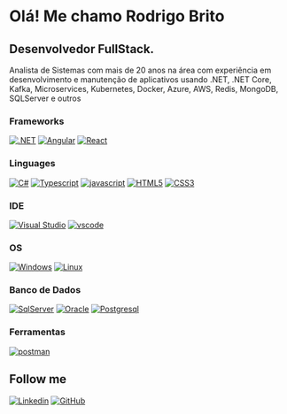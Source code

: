 # Olá! Me chamo Rodrigo Brito

## Desenvolvedor FullStack.

Analista de Sistemas com mais de 20 anos na área com experiência em desenvolvimento e manutenção de aplicativos usando .NET, .NET Core, Kafka, Microservices, Kubernetes, Docker, Azure, AWS, Redis, MongoDB, SQLServer e outros

### Frameworks
[![.NET](https://img.shields.io/badge/net-0078D6?style=for-the-badge&logo=dotnet&logoColor=61DAFB)](https://github.com/britors)
[![Angular](https://img.shields.io/badge/Angular-E34F26?style=for-the-badge&logo=angular&logoColor=white)](https://github.com/britors)
[![React](https://img.shields.io/badge/React-20232A?style=for-the-badge&logo=react&logoColor=61DAFB)](https://github.com/britors)


### Linguages
[![C#](https://img.shields.io/badge/C%23-239120?style=for-the-badge&logo=csharp&logoColor=white)](https://github.com/britors)
[![Typescript](https://img.shields.io/badge/Typescript-0078D6?style=for-the-badge&logo=typescript&logoColor=white)](https://github.com/britors)
[![javascript](https://img.shields.io/badge/JavaScript-323330?style=for-the-badge&logo=javascript&logoColor=F7DF1E)](https://www.w3schools.com/js/default.asp) [![HTML5](https://img.shields.io/badge/HTML5-E34F26?style=for-the-badge&logo=html5&logoColor=white)](https://www.w3schools.com/html/) [![CSS3](https://img.shields.io/badge/CSS3-1572B6?style=for-the-badge&logo=css3&logoColor=white)](https://www.w3schools.com/css/default.asp) 

### IDE
[![Visual Studio](https://img.shields.io/badge/Visual_Studio-CA34E8?style=for-the-badge&logo=visual%20studio&logoColor=white)](https://code.visualstudio.com/)
[![vscode](https://img.shields.io/badge/VSCode-0078D4?style=for-the-badge&logo=visual%20studio%20code&logoColor=white)](https://code.visualstudio.com/)

### OS
[![Windows](https://img.shields.io/badge/Windows-0078D6?style=for-the-badge&logo=windows&logoColor=white)](https://github.com/britors)
 [![Linux](https://img.shields.io/badge/Linux-FCC624?style=for-the-badge&logo=linux&logoColor=black)](https://github.com/britors)

### Banco de Dados
[![SqlServer](https://img.shields.io/badge/Sql_Server-E34F26?style=for-the-badge&logo=microsoft-sql-server&logoColor=white)](https://github.com/britors)
[![Oracle](https://img.shields.io/badge/Oracle-E34F26?style=for-the-badge&logo=oracle&logoColor=white)](https://github.com/britors)
[![Postgresql](https://img.shields.io/badge/Postgresql-239120?style=for-the-badge&logo=Postgresql&logoColor=white)](https://github.com/britors)


### Ferramentas
[![postman](https://img.shields.io/badge/Postman-FF6C37?style=for-the-badge&logo=Postman&logoColor=white)](https://www.postman.com/) 


## Follow me
[![Linkedin](https://img.shields.io/badge/LinkedIn-0077B5?style=for-the-badge&logo=linkedin&logoColor=white)](https://www.linkedin.com/in/brito-rodrigo-soares/)
[![GitHub](https://img.shields.io/badge/GitHub-100000?style=for-the-badge&logo=github&logoColor=white)](https://github.com/britors)
